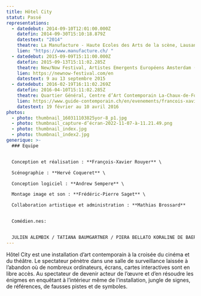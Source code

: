 ```yaml
---
title: Hôtel City
statut: Passé
representations:
  - datedebut: 2014-09-10T12:01:00.000Z
    datefin: 2014-09-30T15:10:18.879Z
    datestext: "2014"
    theatre: La Manufacture - Haute Ecoles des Arts de la scène, Lausanne (CH)
    lien: "https://www.manufacture.ch/ "
  - datedebut: 2015-09-09T15:11:00.000Z
    datefin: 2015-09-13T15:11:02.285Z
    theatre: New/Now Festival, Artistes Emergents Européens Amsterdam (NL)
    lien: https://newnow-festival.com/en
    datestext: 9 au 13 septembre 2015
  - datedebut: 2016-02-19T16:11:02.269Z
    datefin: 2016-04-10T15:11:02.285Z
    theatre: Quartier Général, Centre d’Art Contemporain La-Chaux-de-Fonds (CH)
    lien: https://www.guide-contemporain.ch/en/evenements/francois-xavier-rouyer-qg-chaux-de-fonds/
    datestext: 19 février au 10 avril 2016
photos:
  - photo: thumbnail_160311103825yor-8_p1.jpg
  - photo: thumbnail_capture-d’écran-2022-11-07-à-11.21.49.png
  - photo: thumbnail_index.jpg
  - photo: thumbnail_index2.jpg
generique: >-
  ### Equipe


  Conception et réalisation : **François-Xavier Rouyer** \

  Scénographie : **Hervé Coqueret** \

  Conception logiciel : **Andrew Sempere** \

  Montage image et son : **Frédéric-Pierre Saget** \

  Collaboration artistique et administration : **Mathias Brossard**


  Comédien.nes: 


  JULIEN ALEMBIK / TATIANA BAUMGARTNER / PIERA BELLATO KORALINE DE BAERE / ÉMILIE BLASER / ALAIN BOREK VINCENT BRAYER / MATHIAS BROSSARD / ÉMILIE CHARRIOT CYPRIEN COLOMBO / OCÉANE COURT / OLIVIA CSIKY TRNKA ROMAIN DAROLES / MEHDI DJAADI / TOMAS GONZALEZ MAXIME GORBATCHEVSKY / JUDITH GOUDAL / ALAIN GUERRY AGATHE HAZARD-RABOUD / MAGALI HEU / ARNAUD HUGUENIN CAROLINE IMHOF/ AURORE JECKER / LARA KHATTABI JONAS LAMBELET / MAUDE LANÇON / LOÏC LE MANAC’H MÉLINA MARTIN / CAMILLE MERMET / JEAN-FRANÇOIS MICHELET BAPTISTE MORISOD / AURÉLIEN PATOUILLARD / VIVIANE PAVILLON SELVI PÜRRO / LOLA RICCABONI / MARIE RIPOLL JEAN-BAPTISTE ROYBON / SIMON ROMANG / PAULINE SCHNEIDER SARAH-LISE SALOMON MAUFFROY / NASTASSJA TANNER RAPHAEL VACHOUX / MARGOT VAN HOVE / ÉMILIE VAUDOU ISABELLE VESSERON et LINA ET ELLA PÜRRO-MICHELET
---
```

Hôtel City est une installation d’art contemporain à la croisée du cinéma et du théâtre. Le spectateur pénètre dans une salle de surveillance laissée à l’abandon où de nombreux ordinateurs, écrans, cartes interactives sont en libre accès. Au spectateur de devenir acteur de l’œuvre et d’en résoudre les énigmes en enquêtant à l’intérieur même de l’installation, jungle de signes, de références, de fausses pistes et de symboles.
